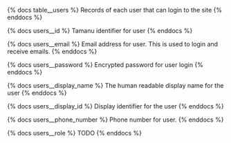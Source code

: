 {% docs table__users %}
Records of each user that can login to the site
{% enddocs %}

{% docs users__id %}
Tamanu identifier for user
{% enddocs %}

{% docs users__email %}
Email address for user. This is used to login and receive emails.
{% enddocs %}

{% docs users__password %}
Encrypted password for user login
{% enddocs %}

{% docs users__display_name %}
The human readable display name for the user
{% enddocs %}

{% docs users__display_id %}
Display identifier for the user
{% enddocs %}

{% docs users__phone_number %}
Phone number for user.
{% enddocs %}

{% docs users__role %}
TODO
{% enddocs %}
